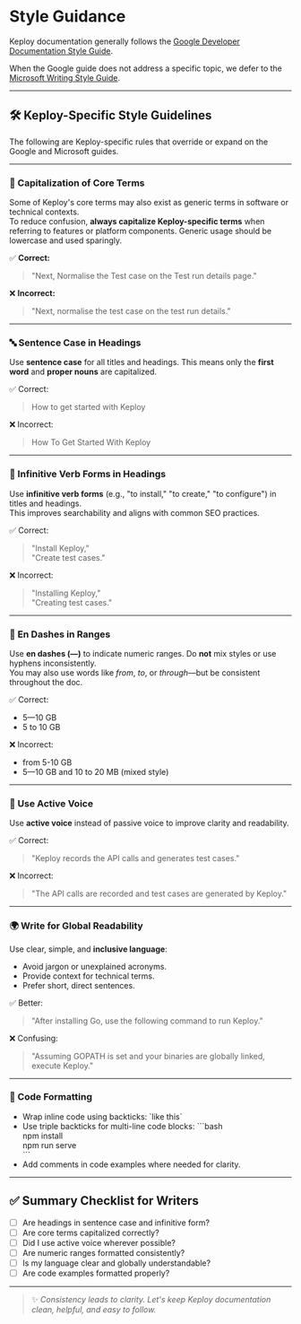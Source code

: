 # Style Guidance

Keploy documentation generally follows the [Google Developer Documentation Style Guide](https://developers.google.com/style).

When the Google guide does not address a specific topic, we defer to the [Microsoft Writing Style Guide](https://docs.microsoft.com/en-us/style-guide/welcome/).

---

## 🛠️ Keploy-Specific Style Guidelines

The following are Keploy-specific rules that override or expand on the Google and Microsoft guides.

---

### 📌 Capitalization of Core Terms

Some of Keploy's core terms may also exist as generic terms in software or technical contexts.  
To reduce confusion, **always capitalize Keploy-specific terms** when referring to features or platform components. Generic usage should be lowercase and used sparingly.

✅ **Correct:**

> "Next, Normalise the Test case on the Test run details page."

❌ **Incorrect:**

> "Next, normalise the test case on the test run details."

---

### 🔤 Sentence Case in Headings

Use **sentence case** for all titles and headings. This means only the **first word** and **proper nouns** are capitalized.

✅ Correct:

> How to get started with Keploy

❌ Incorrect:

> How To Get Started With Keploy

---

### 🧾 Infinitive Verb Forms in Headings

Use **infinitive verb forms** (e.g., "to install," "to create," "to configure") in titles and headings.  
This improves searchability and aligns with common SEO practices.

✅ Correct:

> "Install Keploy,"  
> "Create test cases."

❌ Incorrect:

> "Installing Keploy,"  
> "Creating test cases."

---

### 🧮 En Dashes in Ranges

Use **en dashes (—)** to indicate numeric ranges. Do **not** mix styles or use hyphens inconsistently.  
You may also use words like _from_, _to_, or _through_—but be consistent throughout the doc.

✅ Correct:

- 5—10 GB
- 5 to 10 GB

❌ Incorrect:

- from 5-10 GB
- 5—10 GB and 10 to 20 MB (mixed style)

---

### 🧠 Use Active Voice

Use **active voice** instead of passive voice to improve clarity and readability.

✅ Correct:

> "Keploy records the API calls and generates test cases."

❌ Incorrect:

> "The API calls are recorded and test cases are generated by Keploy."

---

### 🌍 Write for Global Readability

Use clear, simple, and **inclusive language**:

- Avoid jargon or unexplained acronyms.
- Provide context for technical terms.
- Prefer short, direct sentences.

✅ Better:

> "After installing Go, use the following command to run Keploy."

❌ Confusing:

> "Assuming GOPATH is set and your binaries are globally linked, execute Keploy."

---

### 🔧 Code Formatting

- Wrap inline code using backticks: \`like this\`
- Use triple backticks for multi-line code blocks:
  \`\`\`bash  
   npm install  
   npm run serve  
   \`\`\`
- Add comments in code examples where needed for clarity.

---

## ✅ Summary Checklist for Writers

- [ ] Are headings in sentence case and infinitive form?
- [ ] Are core terms capitalized correctly?
- [ ] Did I use active voice wherever possible?
- [ ] Are numeric ranges formatted consistently?
- [ ] Is my language clear and globally understandable?
- [ ] Are code examples formatted properly?

---

> ✨ _Consistency leads to clarity. Let's keep Keploy documentation clean, helpful, and easy to follow._
